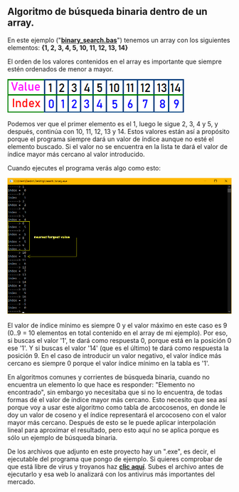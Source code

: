 ## Algoritmo de búsqueda binaria dentro de un array.

En este ejemplo ("[**binary_search.bas**](https://github.com/Democrito/Didactico/blob/main/algoritmos/busqueda_binaria/binary_search.bas)") tenemos un array con los siguientes elementos: **{1, 2, 3, 4, 5, 10, 11, 12, 13, 14}**

El orden de los valores contenidos en el array es importante que siempre estén ordenados de menor a mayor.

![](https://github.com/Democrito/Didactico/blob/main/algoritmos/busqueda_binaria/img/value_index.PNG)

Podemos ver que el primer elemento es el 1, luego le sigue 2, 3, 4 y 5, y después, continúa con 10, 11, 12, 13 y 14. Estos valores están así a propósito porque el programa siempre dará un valor de índice aunque no esté el elemento buscado. Si el valor no se encuentra en la lista te dará el valor de índice mayor más cercano al valor introducido.

Cuando ejecutes el programa verás algo como esto:

![](https://github.com/Democrito/Didactico/blob/main/algoritmos/busqueda_binaria/img/example_output.PNG)

El valor de índice mínimo es siempre 0 y el valor máximo en este caso es 9 (0..9 = 10 elementos en total contenido en el array de mi ejemplo). Por eso, si buscas el valor '1', te dará como respuesta 0, porque está en la posición 0 ese '1'. Y si buscas el valor '14' (que es el último) te dará como respuesta la posición 9. En el caso de introducir un valor negativo, el valor índice más cercano es siempre 0 porque el valor índice mínimo en la tabla es '1'.

En algoritmos comunes y corrientes de búsqueda binaria, cuando no encuentra un elemento lo que hace es responder: "Elemento no encontrado", sin embargo yo necesitaba que si no lo encuentra, de todas formas dé el valor de índice mayor más cercano. Esto necesito que sea así porque voy a usar este algoritmo como tabla de arcocosenos, en donde le doy un valor de coseno y el índice representará el arcocoseno con el valor mayor más cercano. Después de esto se le puede aplicar interpolación lineal para aproximar el resultado, pero esto aquí no se aplica porque es sólo un ejemplo de búsqueda binaria.

De los archivos que adjunto en este proyecto hay un ".exe", es decir, el ejecutable del programa que pongo de ejemplo. Si quieres comprobar de que está libre de virus y troyanos haz [**clic aquí**](https://virusscan.jotti.org/). Subes el archivo antes de ejecutarlo y esa web lo analizará con los antivirus más importantes del mercado.
